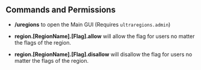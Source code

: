 ## Commands and Permissions

* **/uregions** to open the Main GUI
(Requires ``ultraregions.admin``)

* **region.[RegionName].[Flag].allow** will allow the flag for users no matter the flags of the region.

* **region.[RegionName].[Flag].disallow** will disallow the flag for users no matter the flags of the region.
